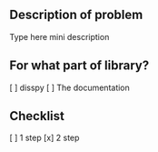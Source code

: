 ## Description of problem

Type here mini description

## For what part of library?

[ ] disspy
[ ] The documentation

## Checklist

[ ] 1 step
[x] 2 step
